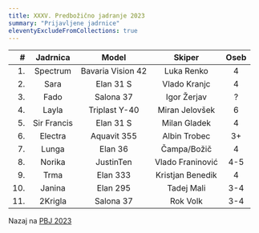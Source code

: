 ```yaml
---
title: XXXV. Predbožično jadranje 2023
summary: "Prijavljene jadrnice"
eleventyExcludeFromCollections: true
---
```


| #  | Jadrnica      | Model             | Skiper            | Oseb  |
|---:|:-------------:|:-----------------:|:-----------------:|:-----:|
| 1. | Spectrum      | Bavaria Vision 42 | Luka Renko        |   4   |
| 2. | Sara          | Elan 31 S         | Vlado Kranjc      |   4   |
| 3. | Fado          | Salona 37         | Igor Žerjav       |   ?   |
| 4. | Layla         | Triplast Y-40     | Miran Jelovšek    |   6   |
| 5. | Sir Francis   | Elan 31 S         | Milan Gladek      |   4   |
| 6. | Electra       | Aquavit 355       | Albin Trobec      |   3+  |
| 7. | Lunga         | Elan 36           | Čampa/Božič       |   4   |
| 8. | Norika        | JustinTen         | Vlado Franinović  |   4-5 |
| 9. | Trma          | Elan 333          | Kristjan Benedik  |   4   |
| 10.| Janina        | Elan 295          | Tadej Mali        |   3-4 |
| 11.| 2Krigla       | Salona 37         | Rok Volk          |   3-4 |

Nazaj na [PBJ 2023](/jadranje/2023/)
